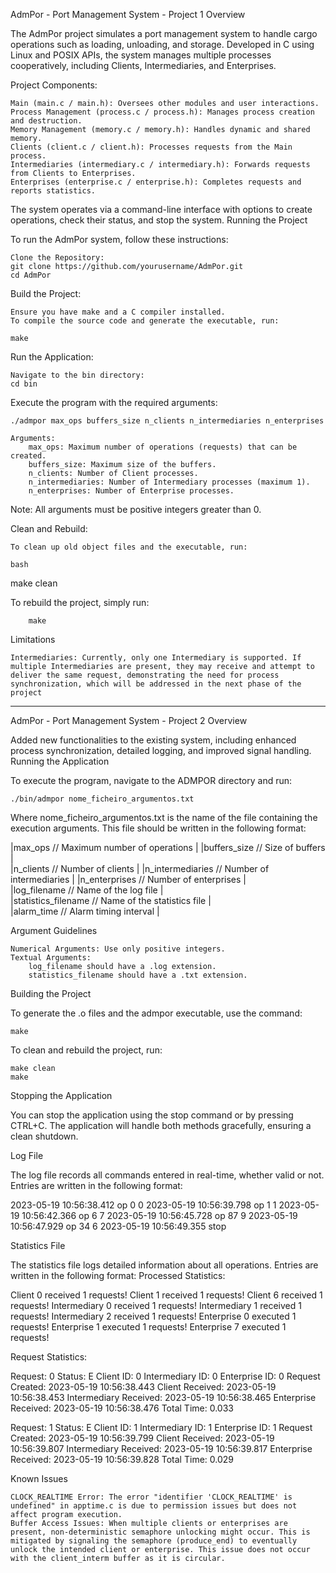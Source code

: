 AdmPor - Port Management System - Project 1
Overview

The AdmPor project simulates a port management system to handle cargo operations such as loading, unloading, and storage.
Developed in C using Linux and POSIX APIs, the system manages multiple processes cooperatively, including Clients, Intermediaries, and Enterprises.

Project Components:

    Main (main.c / main.h): Oversees other modules and user interactions.
    Process Management (process.c / process.h): Manages process creation and destruction.
    Memory Management (memory.c / memory.h): Handles dynamic and shared memory.
    Clients (client.c / client.h): Processes requests from the Main process.
    Intermediaries (intermediary.c / intermediary.h): Forwards requests from Clients to Enterprises.
    Enterprises (enterprise.c / enterprise.h): Completes requests and reports statistics.

The system operates via a command-line interface with options to create operations, check their status, and stop the system.
Running the Project

To run the AdmPor system, follow these instructions:

    Clone the Repository:
    git clone https://github.com/yourusername/AdmPor.git
    cd AdmPor

Build the Project:

    Ensure you have make and a C compiler installed.
    To compile the source code and generate the executable, run:

    make

Run the Application:

    Navigate to the bin directory:
    cd bin

Execute the program with the required arguments:


    ./admpor max_ops buffers_size n_clients n_intermediaries n_enterprises

    Arguments:
        max_ops: Maximum number of operations (requests) that can be created.
        buffers_size: Maximum size of the buffers.
        n_clients: Number of Client processes.
        n_intermediaries: Number of Intermediary processes (maximum 1).
        n_enterprises: Number of Enterprise processes.

Note: All arguments must be positive integers greater than 0.

Clean and Rebuild:

    To clean up old object files and the executable, run:

    bash

make clean

To rebuild the project, simply run:


        make



Limitations

    Intermediaries: Currently, only one Intermediary is supported. If multiple Intermediaries are present, they may receive and attempt to deliver the same request, demonstrating the need for process synchronization, which will be addressed in the next phase of the project

************************************************************************************************************************************************************************************************************************************************************
AdmPor - Port Management System - Project 2
Overview

Added new functionalities to the existing system, including enhanced process synchronization, detailed logging, and improved signal handling.
Running the Application

To execute the program, navigate to the ADMPOR directory and run:


    ./bin/admpor nome_ficheiro_argumentos.txt

Where nome_ficheiro_argumentos.txt is the name of the file containing the execution arguments. This file should be written in the following format:

|max_ops // Maximum number of operations                        |
|buffers_size // Size of buffers                                 |    
|n_clients // Number of clients                                  |
|n_intermediaries // Number of intermediaries                     |
|n_enterprises // Number of enterprises                          |    
|log_filename // Name of the log file                            |    
|statistics_filename // Name of the statistics file              |    
|alarm_time // Alarm timing interval                             |

Argument Guidelines

    Numerical Arguments: Use only positive integers.
    Textual Arguments:
        log_filename should have a .log extension.
        statistics_filename should have a .txt extension.

Building the Project

To generate the .o files and the admpor executable, use the command:

    make

To clean and rebuild the project, run:

    make clean
    make

Stopping the Application

You can stop the application using the stop command or by pressing CTRL+C. The application will handle both methods gracefully, ensuring a clean shutdown.

Log File

The log file records all commands entered in real-time, whether valid or not. Entries are written in the following format:


2023-05-19 10:56:38.412 op 0 0
2023-05-19 10:56:39.798 op 1 1
2023-05-19 10:56:42.366 op 6 7
2023-05-19 10:56:45.728 op 87 9
2023-05-19 10:56:47.929 op 34 6
2023-05-19 10:56:49.355 stop

Statistics File

The statistics file logs detailed information about all operations. Entries are written in the following format:
Processed Statistics:

Client 0 received 1 requests!
Client 1 received 1 requests!
Client 6 received 1 requests!
Intermediary 0 received 1 requests!
Intermediary 1 received 1 requests!
Intermediary 2 received 1 requests!
Enterprise 0 executed 1 requests!
Enterprise 1 executed 1 requests!
Enterprise 7 executed 1 requests!

Request Statistics:


Request: 0
Status: E
Client ID: 0
Intermediary ID: 0
Enterprise ID: 0
Request Created: 2023-05-19 10:56:38.443
Client Received: 2023-05-19 10:56:38.453
Intermediary Received: 2023-05-19 10:56:38.465
Enterprise Received: 2023-05-19 10:56:38.476
Total Time: 0.033

Request: 1
Status: E
Client ID: 1
Intermediary ID: 1
Enterprise ID: 1
Request Created: 2023-05-19 10:56:39.799
Client Received: 2023-05-19 10:56:39.807
Intermediary Received: 2023-05-19 10:56:39.817
Enterprise Received: 2023-05-19 10:56:39.828
Total Time: 0.029

Known Issues

    CLOCK_REALTIME Error: The error "identifier 'CLOCK_REALTIME' is undefined" in apptime.c is due to permission issues but does not affect program execution.
    Buffer Access Issues: When multiple clients or enterprises are present, non-deterministic semaphore unlocking might occur. This is mitigated by signaling the semaphore (produce_end) to eventually unlock the intended client or enterprise. This issue does not occur with the client_interm buffer as it is circular.
